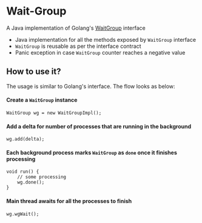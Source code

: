 # Wait-Group
A Java implementation of Golang's [WaitGroup](https://pkg.go.dev/sync#WaitGroup) interface

 - Java implementation for all the methods exposed by `WaitGroup` interface
 - `WaitGroup` is reusable as per the interface contract
 - Panic exception in case `WaitGroup` counter reaches a negative value

## How to use it?
The usage is similar to Golang's interface. The flow looks as below:

#### Create a `WaitGroup` instance
```agsl
WaitGroup wg = new WaitGroupImpl();
```
#### Add a delta for number of processes that are running in the background
```
wg.add(delta);
```
#### Each background process marks `WaitGroup` as `done` once it finishes processing
```agsl
void run() {
    // some processing
    wg.done();
}
```

#### Main thread awaits for all the processes to finish
````agsl
wg.wgWait();
````